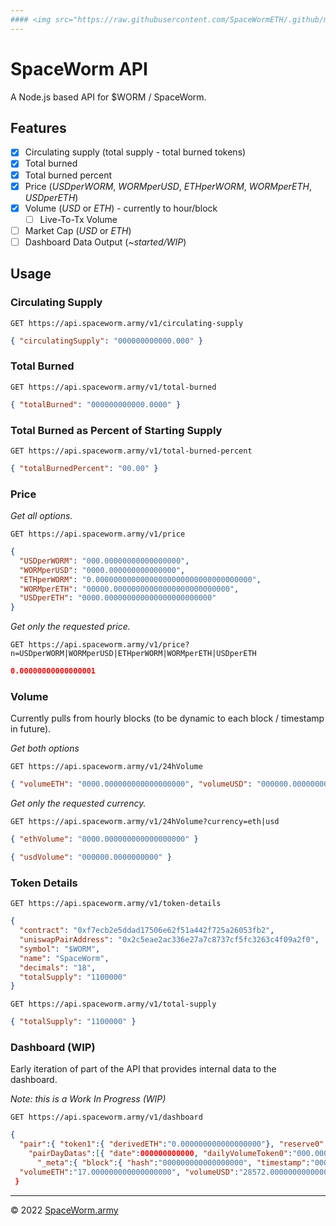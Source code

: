 ```yaml
---
#### <img src="https://raw.githubusercontent.com/SpaceWormETH/.github/main/profile/SpaceWormJim-icon.png" width="12" height="12" /> [SpaceWorm](https://github.com/SpaceWormETH) | [```API```](https://github.com/SpaceWormETH/SpaceWorm-API) | [Contract](https://github.com/SpaceWormETH/SpaceWorm-contract)
---
```


# SpaceWorm API

A Node.js based API for $WORM / SpaceWorm.

## Features

- [x] Circulating supply (total supply - total burned tokens)
- [x] Total burned
- [x] Total burned percent
- [x] Price (_USDperWORM_, _WORMperUSD_, _ETHperWORM_, _WORMperETH_, _USDperETH_)
- [x] Volume (_USD_ or _ETH_) - currently to hour/block
  - [ ] Live-To-Tx Volume
- [ ] Market Cap (_USD_ or _ETH_)
- [ ] Dashboard Data Output (_~started/WIP_)

## Usage

### Circulating Supply

```
GET https://api.spaceworm.army/v1/circulating-supply
```

```json
{ "circulatingSupply": "000000000000.000" }
```

### Total Burned

```
GET https://api.spaceworm.army/v1/total-burned
```

```json
{ "totalBurned": "000000000000.0000" }
```

### Total Burned as Percent of Starting Supply

```
GET https://api.spaceworm.army/v1/total-burned-percent
```

```json
{ "totalBurnedPercent": "00.00" }
```

### Price

_Get all options._

```
GET https://api.spaceworm.army/v1/price
```

```json
{
  "USDperWORM": "000.00000000000000000",
  "WORMperUSD": "0000.000000000000000",
  "ETHperWORM": "0.00000000000000000000000000000000000",
  "WORMperETH": "00000.00000000000000000000000000",
  "USDperETH": "0000.000000000000000000000000"
}
```

_Get only the requested price._

```
GET https://api.spaceworm.army/v1/price?n=USDperWORM|WORMperUSD|ETHperWORM|WORMperETH|USDperETH
```

```json
0.00000000000000001
```

<!-- ```json
{ "currency": "USDperWORM", "price": "0.000000000000000000" }
```

```json
{ "currency": "WORMperUSD", "price": "0.000000000000000000" }
```

```json
{ "currency": "ETHperWORM", "price": "0.000000000000000000" }
```

```json
{ "currency": "WORMperETH", "price": "0.000000000000000000" }
```

```json
{ "currency": "USDperETH", "price": "0.000000000000000000" }
``` -->

### Volume

Currently pulls from hourly blocks (to be dynamic to each block / timestamp in future).

_Get both options_

```
GET https://api.spaceworm.army/v1/24hVolume
```

```json
{ "volumeETH": "0000.000000000000000000", "volumeUSD": "000000.0000000000" }
```

_Get only the requested currency._

```
GET https://api.spaceworm.army/v1/24hVolume?currency=eth|usd
```

```json
{ "ethVolume": "0000.000000000000000000" }
```

```json
{ "usdVolume": "000000.0000000000" }
```

### Token Details

```
GET https://api.spaceworm.army/v1/token-details
```

```json
{
  "contract": "0xf7ecb2e5ddad17506e62f51a442f725a26053fb2",
  "uniswapPairAddress": "0x2c5eae2ac336e27a7c8737cf5fc3263c4f09a2f0",
  "symbol": "$WORM",
  "name": "SpaceWorm",
  "decimals": "18",
  "totalSupply": "1100000"
}
```

```
GET https://api.spaceworm.army/v1/total-supply
```

```json
{ "totalSupply": "1100000" }
```

### Dashboard (WIP)

Early iteration of part of the API that provides internal data to the dashboard.

_Note: this is a Work In Progress (WIP)_

```
GET https://api.spaceworm.army/v1/dashboard
```

```json
{
  "pair":{ "token1":{ "derivedETH":"0.000000000000000000"}, "reserve0":"00.000000000000000000", "reserve1":"0000000.000000000000000000", "reserveUSD":"00000.000000000000000000", "trackedReserveETH":"000.000000000000000000", "token0Price":"0.0000000000000000000000", "token1Price":"00000.000000000000000000", "untrackedVolumeUSD":"00000000.000000000000000000", "volumeToken0":"0000.000000000000000000", "volumeToken1":"00000000.000000000000000000", "txCount":"00000" },
    "pairDayDatas":[{ "date":000000000000, "dailyVolumeToken0":"000.000000000000000000", "dailyVolumeToken1":"00000000.000000000000000000", "dailyTxns":"0000", }],
      "_meta":{ "block":{ "hash":"000000000000000000", "timestamp":"000000000000000000" }},
  "volumeETH":"17.000000000000000000", "volumeUSD":"28572.000000000000000000", "totalBurned":"209026.000000000000000000", "totalBurnedPercent":"00", "circulatingSupply":"000000.00000", "USDperWORM":"0.00000", "WORMperUSD":"00.0000000", "ETHperWORM":"0.00000000000000000000", "WORMperETH":"00000.000000000000000000", "USDperETH":"00000.000000000000000000" }
 }
```

---

© 2022 [SpaceWorm.army](https://SpaceWorm.army)
